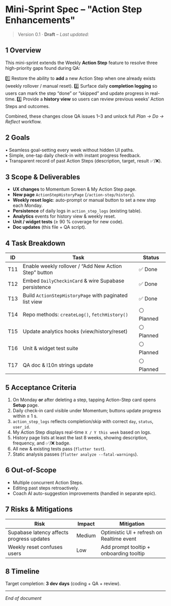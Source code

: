 # Mini-Sprint Spec – "Action Step Enhancements"  

> Version 0.1 · **Draft** – _Last updated: <!-- yyyy-mm-dd auto-filled by commit hook -->_

## 1 Overview
This mini-sprint extends the Weekly **Action Step** feature to resolve three high-priority gaps found during QA:

1️⃣ Restore the ability to **add** a new Action Step when one already exists (weekly rollover / manual reset).
2️⃣ Surface daily **completion logging** so users can mark the step “done” or “skipped” and update progress in real-time.
3️⃣ Provide a **history view** so users can review previous weeks’ Action Steps and outcomes.

Combined, these changes close QA issues 1–3 and unlock full _Plan → Do → Reflect_ workflow.

## 2 Goals
• Seamless goal-setting every week without hidden UI paths.  
• Simple, one-tap daily check-in with instant progress feedback.  
• Transparent record of past Action Steps (description, target, result ✅/❌).

## 3 Scope & Deliverables
* **UX changes** to Momentum Screen & My Action Step page.
* **New page** `ActionStepHistoryPage` (`/action-step/history`).
* **Weekly reset logic**: auto-prompt or manual button to set a new step each Monday.
* **Persistence** of daily logs in `action_step_logs` (existing table).
* **Analytics** events for history view & weekly reset.
* **Unit / widget tests** (≥ 90 % coverage for new code).
* **Doc updates** (this file + QA script).

## 4 Task Breakdown
| ID | Task | Status |
|----|------|--------|
| T11 | Enable weekly rollover / “Add New Action Step” button | ✅ Done |
| T12 | Embed `DailyCheckinCard` & wire Supabase persistence | ✅ Done |
| T13 | Build `ActionStepHistoryPage` with paginated list view | ✅ Done |
| T14 | Repo methods: `createLog()`, `fetchHistory()` | ⚪ Planned |
| T15 | Update analytics hooks (view/history/reset) | ⚪ Planned |
| T16 | Unit & widget test suite | ⚪ Planned |
| T17 | QA doc & l10n strings update | ⚪ Planned |

## 5 Acceptance Criteria
1. On Monday **or** after deleting a step, tapping Action-Step card opens **Setup** page.  
2. Daily check-in card visible under Momentum; buttons update progress within ≤ 1 s.  
3. `action_step_logs` reflects completion/skip with correct `day`, `status`, `user_id`.  
4. My Action Step displays real-time `X / Y this week` based on logs.  
5. History page lists at least the last 8 weeks, showing description, frequency, and ✅/❌ badge.  
6. All new & existing tests pass (`flutter test`).  
7. Static analysis passes (`flutter analyze --fatal-warnings`).

## 6 Out-of-Scope
* Multiple concurrent Action Steps.  
* Editing past steps retroactively.  
* Coach AI auto-suggestion improvements (handled in separate epic).

## 7 Risks & Mitigations
| Risk | Impact | Mitigation |
|------|--------|-----------|
| Supabase latency affects progress updates | Medium | Optimistic UI + refresh on Realtime event |
| Weekly reset confuses users | Low | Add prompt tooltip + onboarding tooltip |

## 8 Timeline
Target completion: **3 dev days** (coding + QA + review).

---
_End of document_ 